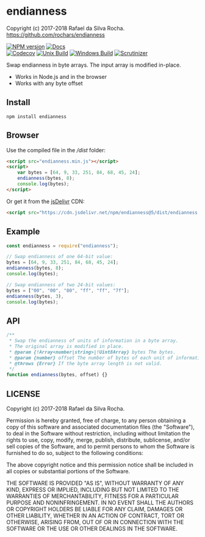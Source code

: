 # endianness
Copyright (c) 2017-2018 Rafael da Silva Rocha.  
https://github.com/rochars/endianness  

[![NPM version](https://img.shields.io/npm/v/endianness.svg?style=for-the-badge)](https://www.npmjs.com/package/endianness) [![Docs](https://img.shields.io/badge/docs-online-blue.svg?style=for-the-badge)](https://rochars.github.io/endianness/index.html)  
[![Codecov](https://img.shields.io/codecov/c/github/rochars/endianness.svg?style=flat-square)](https://codecov.io/gh/rochars/endianness) [![Unix Build](https://img.shields.io/travis/rochars/endianness.svg?style=flat-square)](https://travis-ci.org/rochars/endianness) [![Windows Build](https://img.shields.io/appveyor/ci/rochars/endianness.svg?style=flat-square&logo=appveyor)](https://ci.appveyor.com/project/rochars/endianness) [![Scrutinizer](https://img.shields.io/scrutinizer/g/rochars/endianness.svg?style=flat-square&logo=scrutinizer)](https://scrutinizer-ci.com/g/rochars/endianness/)

Swap endianness in byte arrays. The input array is modified in-place.

- Works in Node.js and in the browser
- Works with any byte offset

## Install
```
npm install endianness
```

## Browser
Use the compiled file in the */dist* folder:
```html
<script src="endianness.min.js"></script>
<script>
    var bytes = [64, 9, 33, 251, 84, 68, 45, 24]; 
    endianness(bytes, 8);
    console.log(bytes);
</script>
```

Or get it from the [jsDelivr](https://www.jsdelivr.com) CDN:
```html
<script src="https://cdn.jsdelivr.net/npm/endianness@5/dist/endianness.min.js"></script>
```

## Example
```javascript
const endianness = require("endianness");

// Swap endianness of one 64-bit value:
bytes = [64, 9, 33, 251, 84, 68, 45, 24];
endianness(bytes, 8);
console.log(bytes);

// Swap endianness of two 24-bit values:
bytes = ["00", "00", "80", "ff", "ff", "7f"];
endianness(bytes, 3),
console.log(bytes);
```

## API
```javascript
/**
 * Swap the endianness of units of information in a byte array.
 * The original array is modified in place.
 * @param {!Array<number|string>|!Uint8Array} bytes The bytes.
 * @param {number} offset The number of bytes of each unit of information.
 * @throws {Error} If the byte array length is not valid.
 */
function endianness(bytes, offset) {}
```

## LICENSE
Copyright (c) 2017-2018 Rafael da Silva Rocha.

Permission is hereby granted, free of charge, to any person obtaining
a copy of this software and associated documentation files (the
"Software"), to deal in the Software without restriction, including
without limitation the rights to use, copy, modify, merge, publish,
distribute, sublicense, and/or sell copies of the Software, and to
permit persons to whom the Software is furnished to do so, subject to
the following conditions:

The above copyright notice and this permission notice shall be
included in all copies or substantial portions of the Software.

THE SOFTWARE IS PROVIDED "AS IS", WITHOUT WARRANTY OF ANY KIND,
EXPRESS OR IMPLIED, INCLUDING BUT NOT LIMITED TO THE WARRANTIES OF
MERCHANTABILITY, FITNESS FOR A PARTICULAR PURPOSE AND
NONINFRINGEMENT. IN NO EVENT SHALL THE AUTHORS OR COPYRIGHT HOLDERS BE
LIABLE FOR ANY CLAIM, DAMAGES OR OTHER LIABILITY, WHETHER IN AN ACTION
OF CONTRACT, TORT OR OTHERWISE, ARISING FROM, OUT OF OR IN CONNECTION
WITH THE SOFTWARE OR THE USE OR OTHER DEALINGS IN THE SOFTWARE.
